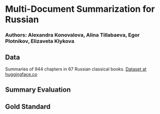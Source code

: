 # Multi-Document Summarization for Russian
### Authors: Alexandra Konovalova, Alina Tillabaeva, Egor Plotnikov, Elizaveta Klykova
## Data
Summaries of 944 chapters in 67 Russian classical books. [Dataset at huggingface.co](https://huggingface.co/datasets/c00k1ez/summarization)
## Summary Evaluation

## Gold Standard
